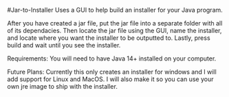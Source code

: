 #Jar-to-Installer
Uses a GUI to help build an installer for your Java program.

After you have created a jar file, put the jar file into a separate folder with all of its dependacies. Then locate the jar file using the GUI, name the installer, and locate where you want the installer to be outputted to.
Lastly, press build and wait until you see the installer.

Requirements:
You will need to have Java 14+ installed on your computer.

Future Plans:
Currently this only creates an installer for windows and I will add support for Linux and MacOS. 
I will also make it so you can use your own jre image to ship with the installer.
